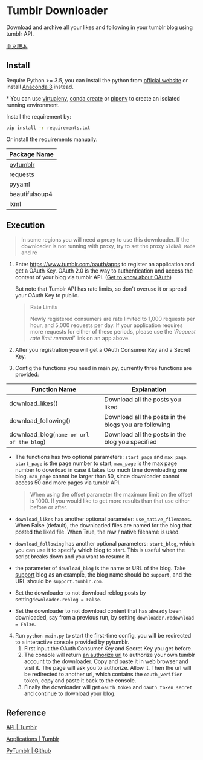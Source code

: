 # Tumblr Downloader

Download and archive all your likes and following in your tumblr blog using tumblr API.

[中文版本](./README-zh.md)

## Install

Require Python >= 3.5, you can install the python from [official website](https://www.python.org/downloads/) or install [Anaconda 3](https://www.anaconda.com/download/) instead.

\* You can use [virtualenv](https://www.liaoxuefeng.com/wiki/0014316089557264a6b348958f449949df42a6d3a2e542c000/001432712108300322c61f256c74803b43bfd65c6f8d0d0000), [conda create](https://conda.io/docs/user-guide/tasks/manage-python.html) or [pipenv](https://pipenv.readthedocs.io/) to create an isolated running environment.

Install the requirement by: 

```bash
pip install -r requirements.txt
```

Or install the requirements manually: 

| Package Name                                   |
| ---------------------------------------------- |
| [pytumblr](https://github.com/tumblr/pytumblr) |
| requests                                       |
| pyyaml                                         |
| beautifulsoup4                                 |
| lxml                                           |

## Execution

> In some regions you will need a proxy to use this downloader. If the downloader is not running with proxy, try to set the proxy `Global Mode` and re

1. Enter https://www.tumblr.com/oauth/apps to register an application and get a OAuth Key. OAuth 2.0 is the way to authentication and access the content of your blog via tumblr API. ([Get to know about OAuth](https://en.wikipedia.org/wiki/OAuth))

   But note that Tumblr API has rate limits, so don't overuse it or spread your OAuth Key to public.

   > Rate Limits
   >
   > Newly registered consumers are rate limited to 1,000 requests per hour, and 5,000 requests per day. If your application requires more requests for either of these periods, please use the *'Request rate limit removal'* link on an app above.

2. After you registration you will get a OAuth Consumer Key and a Secret Key. 
3. Config the functions you need in main.py, currently three functions are provided:

| Function Name                            | Explanation                                           |
| ---------------------------------------- | ----------------------------------------------------- |
| download_likes()                         | Download all the posts you liked                      |
| download_following()                     | Download all the posts in the blogs you are following |
| download_blog(`name or url of the blog`) | Download all the posts in the blog you specified      |

- The functions has two optional parameters: `start_page` and `max_page`. `start_page` is the page number to start; `max_page` is the max page number to download in case it takes too much time downloading one blog. `max_page` cannot be larger than 50, since downloader cannot access 50 and more pages via tumblr API. 

  > When using the offset parameter the maximum limit on the offset is 1000. If you would like to get more results than that use either before or after.

- `download_likes` has another optional parameter: `use_native_filenames`.  When False (default), the downloaded files are named for the blog that posted the liked file.  When True, the raw / native filename is used.

- `download_following` has another optional parameters: `start_blog`, which you can use it to specify which blog to start. This is useful when the script breaks down and you want to resume it.

- the parameter of `download_blog` is the name or URL of the blog. Take [support](https://support.tumblr.com/) blog as an example, the blog name should be `support`, and the URL should be `support.tumblr.com`.

- Set the downloader to not download reblog posts by setting`downloader.reblog = False`.

- Set the downloader to not download content that has already been downloaded, say from a previous run, by setting `downloader.redownload = False`.

4. Run `python main.py` to start the first-time config, you will be redirected to a interactive console provided by pytumblr. 
   1. First input the OAuth Consumer Key and Secret Key you get before.
   2. The console will return <u>an authorize url</u> to authorize your own tumblr account to the downloader. Copy and paste it in web browser and visit it. The page will ask you to authorize. Allow it. Then the url will be redirected to another url, which contains the `oauth_verifier` token, copy and paste it back to the console.
   3. Finally the downloader will get `oauth_token` and `oauth_token_secret` and continue to download your blog.

## Reference

[API | Tumblr](https://www.tumblr.com/docs/en/api/v2)

[Applications | Tumblr](https://www.tumblr.com/oauth/apps)

[PyTumblr | Github](https://github.com/tumblr/pytumblr)

